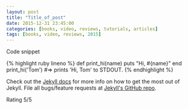 ```yaml
---
layout: post
title: "Title_of_post"
date: 2015-12-31 23:45:00
categories: [books, video, reviews, tutorials, articles]
tags: [books, video, reviews, 2015]
---
```


Code snippet

{% highlight ruby lineno %}
def print_hi(name)
puts "Hi, #{name}"
end
print_hi('Tom')
#=> prints 'Hi, Tom' to STDOUT.
{% endhighlight %}

Check out the [Jekyll docs][jekyll] for more info on how to get the most out of Jekyll. File all bugs/feature requests at [Jekyll's GitHub repo][jekyll-gh].

Rating 5/5


[jekyll-gh]: https://github.com/mojombo/jekyll
[jekyll]: http://jekyllrb.com
